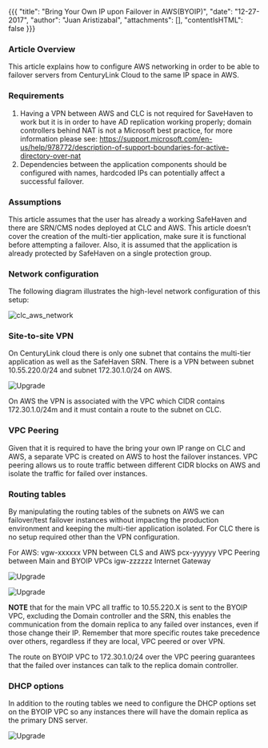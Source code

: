 {{{
  "title": "Bring Your Own IP upon Failover in AWS(BYOIP)",
  "date": "12-27-2017",
  "author": "Juan Aristizabal",
  "attachments": [],
  "contentIsHTML": false
}}}

### Article Overview
This article explains how to configure AWS networking in order to be able to failover servers from CenturyLink Cloud to the same IP space in AWS.

### Requirements
1. Having a VPN between AWS and CLC is not required for SaveHaven to work but it is in order to have AD replication working properly; domain controllers behind NAT is not a Microsoft best practice, for more information please see: https://support.microsoft.com/en-us/help/978772/description-of-support-boundaries-for-active-directory-over-nat
2. Dependencies between the application components should be configured with names, hardcoded IPs can potentially affect a successful failover. 

### Assumptions
This article assumes that the user has already a working SafeHaven and there are SRN/CMS nodes deployed at CLC and AWS. This article doesn’t cover the creation of the multi-tier application, make sure it is functional before attempting a failover.  Also, it is assumed that the application is already protected by SafeHaven on a single protection group.

### Network configuration
The following diagram illustrates the high-level network configuration of this setup:

![clc_aws_network](../../../images/SH5.0/byoip/clc_aws_network.png)

### Site-to-site VPN
On CenturyLink cloud there is only one subnet that contains the multi-tier application as well as the SafeHaven SRN. There is a VPN between subnet 10.55.220.0/24 and subnet 172.30.1.0/24 on AWS.

![Upgrade](../../../images/SH5.0/byoip/clc_vpn_config.png)

On AWS the VPN is associated with the VPC which CIDR contains 172.30.1.0/24m and it must contain a route to the subnet on CLC.
### VPC Peering

Given that it is required to have the bring your own IP range on CLC and AWS, a separate VPC is created on AWS to host the failover instances.  VPC peering allows us to route traffic between different CIDR blocks on AWS and isolate the traffic for failed over instances.

### Routing tables
By manipulating the routing tables of the subnets on AWS we can failover/test failover instances without impacting the production environment and keeping the multi-tier application isolated. For CLC there is no setup required other than the VPN configuration.

For AWS:
vgw-xxxxxx    	VPN between CLS and AWS
pcx-yyyyyy	VPC Peering between Main and BYOIP VPCs
igw-zzzzzz	Internet Gateway

![Upgrade](../../../images/SH5.0/byoip/aws_failover.png)

![Upgrade](../../../images/SH5.0/byoip/aws_routing_tables.png)

**NOTE** that for the main VPC all traffic to 10.55.220.X is sent to the BYOIP VPC, excluding the Domain controller and the SRN, this enables the communication from the domain replica to any failed over instances, even if those change their IP. Remember that more specific routes take precedence over others, regardless if they are local, VPC peered or over VPN.

The route on BYOIP VPC to 172.30.1.0/24 over the VPC peering guarantees that the failed over instances can talk to the replica domain controller.


### DHCP options
In addition to the routing tables we need to configure the DHCP options set on the BYOIP VPC so any instances there will have the domain replica as the primary DNS server.

![Upgrade](../../../images/SH5.0/byoip/dhcp_options.png)
